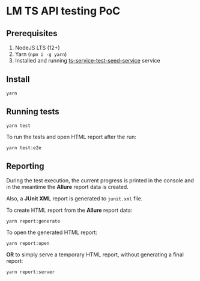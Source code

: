 # LM TS API testing PoC

## Prerequisites

1. NodeJS LTS (12+)
1. Yarn (`npm i -g yarn`)
1. Installed and running [ts-service-test-seed-service](https://github.com/szikszail/ts-service-test-seed-service) service

## Install

```console
yarn
```

## Running tests

```console
yarn test
```

To run the tests and open HTML report after the run:

```console
yarn test:e2e
```

## Reporting

During the test execution, the current progress is printed in the console and in the meantime the **Allure** report data is created.

Also, a **JUnit XML** report is generated to `junit.xml` file.

To create HTML report from the **Allure** report data:

```console
yarn report:generate
```

To open the generated HTML report:

```console
yarn report:open
```

**OR** to simply serve a temporary HTML report, without generating a final report:

```console
yarn report:server
```